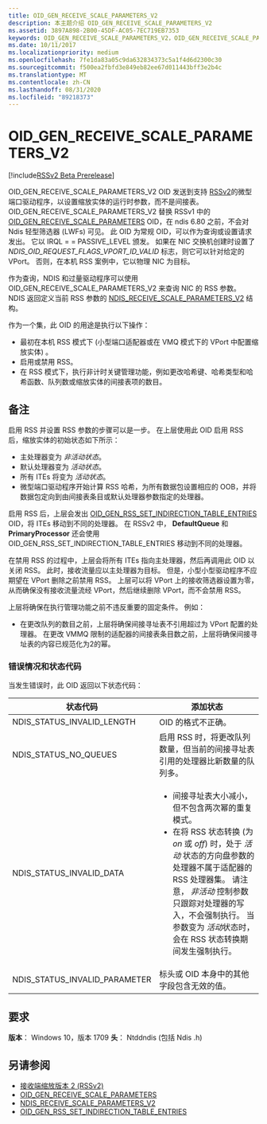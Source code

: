 ```yaml
---
title: OID_GEN_RECEIVE_SCALE_PARAMETERS_V2
description: 本主题介绍 OID_GEN_RECEIVE_SCALE_PARAMETERS_V2
ms.assetid: 3897A898-2B00-45DF-AC05-7EC719EB7353
keywords: OID_GEN_RECEIVE_SCALE_PARAMETERS_V2，OID_GEN_RECEIVE_SCALE_PARAMETERS_V2 RSSv2
ms.date: 10/11/2017
ms.localizationpriority: medium
ms.openlocfilehash: 7fe1da83a05c9da632834373c5a1f4d6d2300c30
ms.sourcegitcommit: f500ea2fbfd3e849eb82ee67d011443bff3e2b4c
ms.translationtype: MT
ms.contentlocale: zh-CN
ms.lasthandoff: 08/31/2020
ms.locfileid: "89218373"
---
```

# <a name="oid_gen_receive_scale_parameters_v2"></a>OID_GEN_RECEIVE_SCALE_PARAMETERS_V2

[!include[RSSv2 Beta Prerelease](../includes/rssv2-beta-prerelease.md)]

OID_GEN_RECEIVE_SCALE_PARAMETERS_V2 OID 发送到支持 [RSSv2](receive-side-scaling-version-2-rssv2-.md)的微型端口驱动程序，以设置缩放实体的运行时参数，而不是间接表。 OID_GEN_RECEIVE_SCALE_PARAMETERS_V2 替换 RSSv1 中的 [OID_GEN_RECEIVE_SCALE_PARAMETERS](oid-gen-receive-scale-parameters.md) OID，在 ndis 6.80 之前，不会对 Ndis 轻型筛选器 (LWFs) 可见。 此 OID 为常规 OID，可以作为查询或设置请求发出。 它以 IRQL = = PASSIVE_LEVEL 颁发。 如果在 NIC 交换机创建时设置了 *NDIS_OID_REQUEST_FLAGS_VPORT_ID_VALID* 标志，则它可以针对给定的 VPort。 否则，在本机 RSS 案例中，它以物理 NIC 为目标。

作为查询，NDIS 和过量驱动程序可以使用 OID_GEN_RECEIVE_SCALE_PARAMETERS_V2 来查询 NIC 的 RSS 参数。 NDIS 返回定义当前 RSS 参数的 [NDIS_RECEIVE_SCALE_PARAMETERS_V2](/windows-hardware/drivers/ddi/ntddndis/ns-ntddndis-_ndis_receive_scale_parameters_v2) 结构。

作为一个集，此 OID 的用途是执行以下操作：

- 最初在本机 RSS 模式下 (小型端口适配器或在 VMQ 模式下的 VPort 中配置缩放实体) 。
- 启用或禁用 RSS。
- 在 RSS 模式下，执行非计时关键管理功能，例如更改哈希键、哈希类型和哈希函数、队列数或缩放实体的间接表项的数目。

## <a name="remarks"></a>备注

启用 RSS 并设置 RSS 参数的步骤可以是一步。 在上层使用此 OID 启用 RSS 后，缩放实体的初始状态如下所示：

- 主处理器变为 *非活动状态*。
- 默认处理器变为 *活动状态*。
- 所有 ITEs 将变为 *活动状态*。
- 微型端口驱动程序开始计算 RSS 哈希，为所有数据包设置相应的 OOB，并将数据包定向到由间接表条目或默认处理器参数指定的处理器。

启用 RSS 后，上层会发出 [OID_GEN_RSS_SET_INDIRECTION_TABLE_ENTRIES](oid-gen-rss-set-indirection-table-entries.md) OID，将 ITEs 移动到不同的处理器。 在 RSSv2 中， **DefaultQueue** 和 **PrimaryProcessor** 还会使用 OID_GEN_RSS_SET_INDIRECTION_TABLE_ENTRIES 移动到不同的处理器。

在禁用 RSS 的过程中，上层会将所有 ITEs 指向主处理器，然后再调用此 OID 以关闭 RSS。 此时，接收流量应以主处理器为目标。 但是，小型小型驱动程序不应期望在 VPort 删除之前禁用 RSS。 上层可以将 VPort 上的接收筛选器设置为零，从而确保没有接收流量流经 VPort，然后继续删除 VPort，而不会禁用 RSS。

上层将确保在执行管理功能之前不违反重要的固定条件。 例如：

- 在更改队列的数目之前，上层将确保间接寻址表不引用超过为 VPort 配置的处理器。
在更改 VMMQ 限制的适配器的间接表条目数之前，上层将确保间接寻址表的内容已规范化为2的幂。

### <a name="error-conditions-and-status-codes"></a>错误情况和状态代码

当发生错误时，此 OID 返回以下状态代码：

| 状态代码 | 添加状态 |
| --- | --- |
| NDIS_STATUS_INVALID_LENGTH | OID 的格式不正确。 |
| NDIS_STATUS_NO_QUEUES | 启用 RSS 时，将更改队列数量，但当前的间接寻址表引用的处理器比新数量的队列多。 |
| NDIS_STATUS_INVALID_DATA | <ul><li>间接寻址表大小减小，但不包含两次幂的重复模式。</li><li>在将 RSS 状态转换 (为 *on* 或 *off*) 时，处于 *活动* 状态的方向盘参数的处理器不属于适配器的 RSS 处理器集。 请注意， *非活动* 控制参数只跟踪对处理器的写入，不会强制执行。 当参数变为 *活动*状态时，会在 RSS 状态转换期间发生强制执行。</li></ul> |
| NDIS_STATUS_INVALID_PARAMETER | 标头或 OID 本身中的其他字段包含无效的值。 |

## <a name="requirements"></a>要求

**版本**： Windows 10，版本 1709 **头**： Ntddndis (包括 Ndis .h) 

## <a name="see-also"></a>另请参阅

- [接收端缩放版本 2 (RSSv2)](receive-side-scaling-version-2-rssv2-.md)
- [OID_GEN_RECEIVE_SCALE_PARAMETERS](oid-gen-receive-scale-parameters.md)
- [NDIS_RECEIVE_SCALE_PARAMETERS_V2](/windows-hardware/drivers/ddi/ntddndis/ns-ntddndis-_ndis_receive_scale_parameters_v2)
- [OID_GEN_RSS_SET_INDIRECTION_TABLE_ENTRIES](oid-gen-rss-set-indirection-table-entries.md)